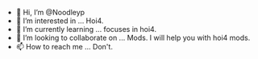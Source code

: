 - 👋 Hi, I’m @Noodleyp
- 👀 I’m interested in ... Hoi4.
- 🌱 I’m currently learning ... focuses in hoi4.
- 💞️ I’m looking to collaborate on ... Mods. I will help you with hoi4 mods.
- 📫 How to reach me ... Don't.

<!---
Noodleyp/Noodleyp is a ✨ special ✨ repository because its `README.md` (this file) appears on your GitHub profile.
You can click the Preview link to take a look at your changes.
--->
